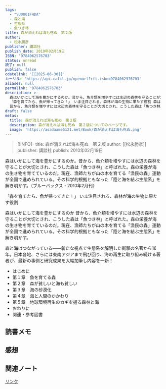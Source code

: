 ```yaml
---
tags:
  - "\U0001F4DA"
  - 森と海
  - 生態系
  - 魚つき林
title: 森が消えれば海も死ぬ　第２版
author:
  - 松永勝彦
publisher: 講談社
publish_date: 2010年02月19日
ISBN: '9784062576703'
status: unread
読了: null
publish: false
cdatelink: '[[2025-06-30]]'
カーリル: 'https://api.calil.jp/openurl?rft.isbn=9784062576703'
aliases: null
permalink: '9784062576703'
description: >-
  森はいかにして海を豊かにするのか。昔から、魚介類を増やすには水辺の森林を守ることが大切とされ、こうした森は「魚つき林」と呼ばれた。森の栄養が海の生き物を育てているのだ。現在、漁師たちが山の木を育てる「漁民の森」運動が全国で進められている。その科学的根拠ともなった「陸と海を結ぶ生態系」を解き明かす。（ブルーバックス・2010年2月刊）
  「森を育てたら、魚が帰ってきた！」 いま注目される、森林が海の生物に果たす役割 森はいかにして海を豊かにするのか
  昔から、魚介類を増やすには水辺の森林を守ることが大切とされ、こうした森は「魚つき林」と呼ばれた。森の栄養が海の生き物を育てているのだ。現在、漁師たちが………
draft: false
metas:
  title: 森が消えれば海も死ぬ　第２版
  description: 森が消えれば海も死ぬ　第２版についてのページです。
  image: 'https://asadaame5121.net/Book/森が消えれば海も死ぬ.png'
---
```

>[!INFO]-
>title: 森が消えれば海も死ぬ　第２版
>author: [[松永勝彦]]
>publisher: 講談社
>publish: 2010年02月19日

森はいかにして海を豊かにするのか。昔から、魚介類を増やすには水辺の森林を守ることが大切とされ、こうした森は「魚つき林」と呼ばれた。森の栄養が海の生き物を育てているのだ。現在、漁師たちが山の木を育てる「漁民の森」運動が全国で進められている。その科学的根拠ともなった「陸と海を結ぶ生態系」を解き明かす。（ブルーバックス・2010年2月刊）

「森を育てたら、魚が帰ってきた！」
いま注目される、森林が海の生物に果たす役割

森はいかにして海を豊かにするのか
昔から、魚介類を増やすには水辺の森林を守ることが大切とされ、こうした森は「魚つき林」と呼ばれた。森の栄養が海の生き物を育てているのだ。現在、漁師たちが山の木を育てる「漁民の森」運動が全国で進められている。その科学的根拠ともなった「陸と海を結ぶ生態系」を解き明かす。

森と海はつながっている――新たな視点で生態系を解明した衝撃の名著から16年。日本各地、さらには東南アジアまで飛び回り、海の再生に取り組み続ける著者が、最新の事例と研究成果を大幅加筆し内容を一新！
- はじめに
- 第１章　魚を育てる森
- 第２章　森が貧しいと海も貧しい
- 第３章　海の砂漠化
- 第４章　海と人間のかかわり
- 第５章　地球環境再生のカギを握る森林と海
- おわりに
- 関連・参考図書

## 読書メモ
## 感想
## 関連ノート

<a href="https://asadaame5121.net/9784062576703" class="u-url">リンク</a>
